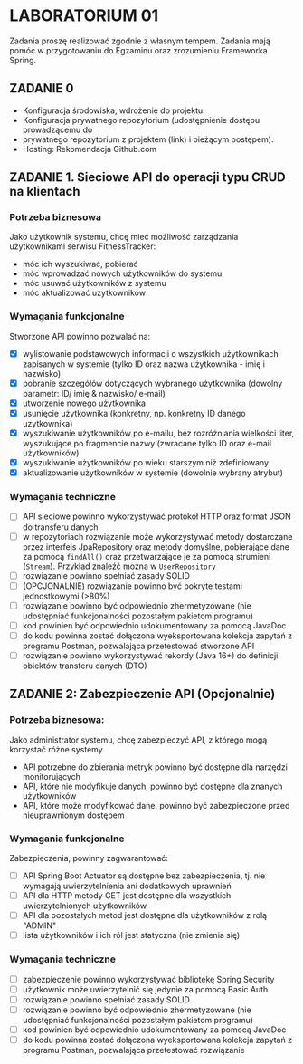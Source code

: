 # LABORATORIUM 01

Zadania proszę realizować zgodnie z własnym tempem. Zadania mają pomóc w przygotowaniu do Egzaminu oraz zrozumieniu Frameworka Spring.

## ZADANIE 0
- Konfiguracja środowiska, wdrożenie do projektu.
- Konfiguracja prywatnego repozytorium (udostępnienie dostępu prowadzącemu do 
- prywatnego repozytorium z projektem (link) i bieżącym postępem). 
- Hosting: Rekomendacja Github.com

## ZADANIE 1. Sieciowe API do operacji typu CRUD na klientach

### Potrzeba biznesowa

Jako użytkownik systemu, chcę mieć możliwość zarządzania użytkownikami 
serwisu FitnessTracker:

- móc ich wyszukiwać, pobierać
- móc wprowadzać nowych użytkowników do systemu
- móc usuwać użytkowników z systemu
- móc aktualizować użytkowników

### Wymagania funkcjonalne

Stworzone API powinno pozwalać na:

- [X] wylistowanie podstawowych informacji o wszystkich użytkownikach zapisanych w systemie (tylko ID oraz nazwa
  użytkownika - imię i nazwisko)
- [X] pobranie szczegółów dotyczących wybranego użytkownika (dowolny parametr: ID/ imię & nazwisko/ e-mail)
- [X] utworzenie nowego użytkownika
- [X] usunięcie użytkownika (konkretny, np. konkretny ID danego uzytkownika)
- [X] wyszukiwanie użytkowników po e-mailu, bez rozróżniania wielkości liter, wyszukujące po fragmencie nazwy (zwracane
  tylko ID oraz e-mail użytkowników)
- [X] wyszukiwanie użytkowników po wieku starszym niż zdefiniowany
- [X] aktualizowanie użytkowników w systemie (dowolnie wybrany atrybut)

### Wymagania techniczne

- [ ] API sieciowe powinno wykorzystywać protokół HTTP oraz format JSON do transferu danych
- [ ] w repozytoriach rozwiązanie może wykorzystywać metody dostarczane przez interfejs JpaRepository oraz metody
  domyślne, pobierające dane za pomocą `findAll()` oraz przetwarzające je za pomocą strumieni (`Stream`). Przykład
  znaleźć można w `UserRepository`
- [ ] rozwiązanie powinno spełniać zasady SOLID
- [ ] (OPCJONALNIE) rozwiązanie powinno być pokryte testami jednostkowymi (>80%)
- [ ] rozwiązanie powinno być odpowiednio zhermetyzowane (nie udostępniać funkcjonalności pozostałym pakietom programu)
- [ ] kod powinien być odpowiednio udokumentowany za pomocą JavaDoc
- [ ] do kodu powinna zostać dołączona wyeksportowana kolekcja zapytań z programu Postman, pozwalająca przetestować
  stworzone API
- [ ] rozwiązanie powinno wykorzystywać rekordy (Java 16+) do definicji obiektów transferu danych (DTO)

## ZADANIE 2: Zabezpieczenie API (Opcjonalnie)

### Potrzeba biznesowa:

Jako administrator systemu, chcę zabezpieczyć API, z którego mogą korzystać różne systemy

- API potrzebne do zbierania metryk powinno być dostępne dla narzędzi monitorujących
- API, które nie modyfikuje danych, powinno być dostępne dla znanych użytkowników
- API, które może modyfikować dane, powinno być zabezpieczone przed nieuprawnionym dostępem

### Wymagania funkcjonalne

Zabezpieczenia, powinny zagwarantować:

- [ ] API Spring Boot Actuator są dostępne bez zabezpieczenia, tj. nie wymagają uwierzytelnienia ani dodatkowych
  uprawnień
- [ ] API dla HTTP metody GET jest dostępne dla wszystkich uwierzytelnionych użytkowników
- [ ] API dla pozostałych metod jest dostępne dla użytkowników z rolą "ADMIN"
- [ ] lista użytkowników i ich ról jest statyczna (nie zmienia się)

### Wymagania techniczne

- [ ] zabezpieczenie powinno wykorzystywać bibliotekę Spring Security
- [ ] użytkownik może uwierzytelnić się jedynie za pomocą Basic Auth
- [ ] rozwiązanie powinno spełniać zasady SOLID
- [ ] rozwiązanie powinno być odpowiednio zhermetyzowane (nie udostępniać funkcjonalności pozostałym pakietom programu)
- [ ] kod powinien być odpowiednio udokumentowany za pomocą JavaDoc
- [ ] do kodu powinna zostać dołączona wyeksportowana kolekcja zapytań z programu Postman, pozwalająca przetestować
  rozwiązanie